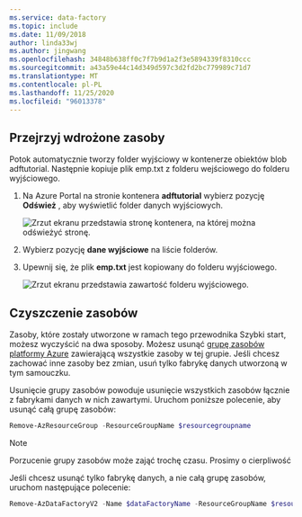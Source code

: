 ```yaml
---
ms.service: data-factory
ms.topic: include
ms.date: 11/09/2018
author: linda33wj
ms.author: jingwang
ms.openlocfilehash: 34848b638ff0c7f7b9d1a2f3e5894339f8310ccc
ms.sourcegitcommit: a43a59e44c14d349d597c3d2fd2bc779989c71d7
ms.translationtype: MT
ms.contentlocale: pl-PL
ms.lasthandoff: 11/25/2020
ms.locfileid: "96013378"
---
```

## <a name="review-deployed-resources"></a>Przejrzyj wdrożone zasoby

Potok automatycznie tworzy folder wyjściowy w kontenerze obiektów blob adftutorial. Następnie kopiuje plik emp.txt z folderu wejściowego do folderu wyjściowego. 

1. Na Azure Portal na stronie kontenera **adftutorial** wybierz pozycję **Odśwież** , aby wyświetlić folder danych wyjściowych. 
    
    ![Zrzut ekranu przedstawia stronę kontenera, na której można odświeżyć stronę.](media/data-factory-quickstart-verify-output-cleanup/output-refresh.png)

2. Wybierz pozycję **dane wyjściowe** na liście folderów. 

3. Upewnij się, że plik **emp.txt** jest kopiowany do folderu wyjściowego. 

    ![Zrzut ekranu przedstawia zawartość folderu wyjściowego.](media/data-factory-quickstart-verify-output-cleanup/output-file.png)

## <a name="clean-up-resources"></a>Czyszczenie zasobów

Zasoby, które zostały utworzone w ramach tego przewodnika Szybki start, możesz wyczyścić na dwa sposoby. Możesz usunąć [grupę zasobów platformy Azure](../articles/azure-resource-manager/management/overview.md) zawierającą wszystkie zasoby w tej grupie. Jeśli chcesz zachować inne zasoby bez zmian, usuń tylko fabrykę danych utworzoną w tym samouczku.

Usunięcie grupy zasobów powoduje usunięcie wszystkich zasobów łącznie z fabrykami danych w nich zawartymi. Uruchom poniższe polecenie, aby usunąć całą grupę zasobów: 

```powershell
Remove-AzResourceGroup -ResourceGroupName $resourcegroupname
```

> [!Note]
> Porzucenie grupy zasobów może zająć trochę czasu. Prosimy o cierpliwość

Jeśli chcesz usunąć tylko fabrykę danych, a nie całą grupę zasobów, uruchom następujące polecenie: 

```powershell
Remove-AzDataFactoryV2 -Name $dataFactoryName -ResourceGroupName $resourceGroupName
```